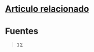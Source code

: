[by]: <> (Eduardo avila)
[date]: <> (8 de marzo 2020)
[title]: <> (Di adios a las toallas humedas)

# [Articulo relacionado]([https://link](https://friendsoftheearth.uk/plastics/wet-wipes-keeping-them-out-our-seas-and-sewers))

# Fuentes

> [1](https://www.today.com/series/one-small-thing/are-flushable-wipes-really-flushable-t151945)
> [2](https://es.wikipedia.org/wiki/Compost)